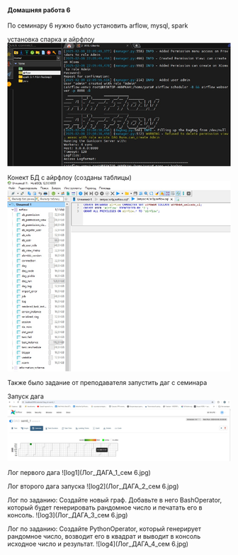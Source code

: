 #### Домашняя работа 6
По семинару 6 нужно было установить arflow, mysql, spark

установка спарка и айрфлоу
![istall_airflow](airflow_install.jpg)

Конект БД с айрфлоу (созданы таблицы)
![istall_sql](MySQL_install.jpg)

Также было задание от преподавателя запустить даг с семинара

Запуск дага 
![run](Запуск_ДАГа_с_семинара.jpg)

Лог первого дага
![log1](Лог_ДАГА_1_сем 6.jpg)

Лог второго дага запуска
![log2](Лог_ДАГА_2_сем 6.jpg)

Лог по заданию: Создайте новый граф. Добавьте в него BashOperator, который будет генерировать рандомное число и печатать его в консоль.
![log3](Лог_ДАГА_3_сем 6.jpg)

Лог по заданию: Создайте PythonOperator, который генерирует рандомное число, возводит его в квадрат и выводит в консоль исходное число и результат.
![log4](Лог_ДАГА_4_сем 6.jpg)
